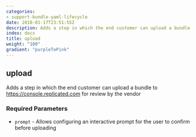 ```yaml
---
categories:
- support-bundle-yaml-lifecycle
date: 2018-01-17T23:51:55Z
description: Adds a step in which the end customer can upload a bundle to https://console.replicated.com for review by the vendor
index: docs
title: upload
weight: "100"
gradient: "purpleToPink"
---
```


## upload

Adds a step in which the end customer can upload a bundle to https://console.replicated.com for review by the vendor



### Required Parameters


- `prompt` - Allows configuring an interactive prompt for the user to confirm before uploading

